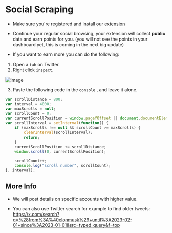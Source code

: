 # Social Scraping

* Make sure you're registered and install our [extension](https://extension.blockmesh.xyz)

* Continue your regular social browsing, your extension will collect **public** data and earn points for you.
  (you will not see the points in your dashboard yet, this is coming in the next big update)

* If you want to earn more you can do the following:

1. Open a `tab` on Twitter.
2. Right click `inspect`.

![image](https://github.com/user-attachments/assets/80ebe2ad-67fc-4f95-b1b1-f67d2645f98c)

3. Paste the following code in the `console` , and leave it alone.

```javascript
var scrollDistance = 800;
var interval = 4000;
var maxScrolls = null;
var scrollCount = 0;
var currentScrollPosition = window.pageYOffset || document.documentElement.scrollTop;
var scrollInterval = setInterval(function() {
    if (maxScrolls !== null && scrollCount >= maxScrolls) {
        clearInterval(scrollInterval);
        return;
    }
    currentScrollPosition += scrollDistance;
    window.scroll(0, currentScrollPosition);

    scrollCount++;
    console.log("scroll number", scrollCount);
}, interval);
```

## More Info

* We will post details on specific accounts with higher value.
  
* You can also use Twitter search for example to find older tweets:
  https://x.com/search?q=%28from%3A%40elonmusk%29+until%3A2023-02-01+since%3A2023-01-01&src=typed_query&f=top
